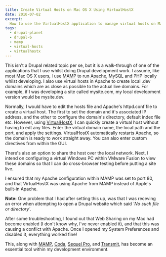 ```yaml
---
title: Create Virtual Hosts on Mac OS X Using VirtualHostX
date: 2010-07-02
excerpt:
  How to use the VirtualHostX application to manage virtual hosts on Mac OS X.
tags:
  - drupal-planet
  - drupal-6
  - mamp
  - virtual-hosts
  - virtualhostx
---
```


This isn't a Drupal related topic per se, but it is a walk-through of one of the
applications that I use whilst doing Drupal development work. I assume, like
most Mac OS X users, I use [MAMP](http://www.mamp.info/en/index.html) to run
Apache, MySQL and PHP locally whilst developing. I also use virtual hosts in
Apache to create local .dev domains which are as close as possible to the actual
live domains. For example, if I was developing a site called mysite.com, my
local development version would be mysite.dev.

Normally, I would have to edit the hosts file and Apache's httpd.conf file to
create a virtual host. The first to set the domain and it's associated IP
address, and the other to configure the domain's directory, default index file
etc. However, using [VirtualHostX](http://clickontyler.com/virtualhostx), I can
quickly create a virtual host without having to edt any files. Enter the virtual
domain name, the local path and the port, and apply the settings. VirtualHostX
automatically restarts Apache, so the domain is ready to work straight away. You
can also enter custom directives from within the GUI.

There's also an option to share the host over the local network. Next, I intend
on configuring a virtual Windows PC within VMware Fusion to view these domains
so that I can do cross-browser testing before putting a site live.

I ensured that my Apache configuration within MAMP was set to port 80, and that
VirtualHostX was using Apache from MAMP instead of Apple's built-in Apache.

**Note:** One problem that I had after setting this up, was that I was receving
an error when attempting to open a Drupal website which said _'No such file or
directory'._

After some troubleshooting, I found out that Web Sharing on my Mac had become
enabled (I don't know why, I've never enabled it), and that this was causing a
conflict with Apache. Once I opened my System Preferences and disabled it,
everything worked fine!

This, along with [MAMP](http://www.mamp.info/en/index.html),
[Coda](http://www.panic.com/coda), [Sequel Pro](http://www.sequelpro.com), and
[Transmit](http://www.panic.com/transmit), has become an essential tool within
my development environment.
